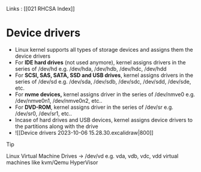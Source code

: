 Links : [[021 RHCSA Index]]

# Device drivers

- Linux kernel supports all types of storage devices and assigns them the device drivers
- For **IDE hard drives** (not used anymore), kernel assigns drivers in the series of /dev/hd
		e.g. /dev/hda, /dev/hdb, /dev/hdc, /dev/hdd
- For **SCSI, SAS, SATA, SSD and USB drives**, kernel assigns drivers in the series of /dev/sd
		e.g. /dev/sda, /dev/sdb, /dev/sdc, /dev/sdd, /dev/sde, etc.
- For **nvme devices,** kernel assigns driver in the series of /dev/nmve0
		e.g. /dev/nmve0n1, /dev/nmve0n2, etc..
- For **DVD-ROM**, kernel assigns driver in the series of /dev/sr
		e.g. /dev/sr0, /dev/sr1, etc..
- Incase of hard drives and USB devices, kernel assigns device drivers to the partitions along with the drive
- ![[Device drivers 2023-10-06 15.28.30.excalidraw|800]]
>[!tip] 
>Linux Virtual Machine Drives &rarr; /dev/vd
>e.g. vda, vdb, vdc, vdd
>virtual machines like kvm/Qemu HyperVisor